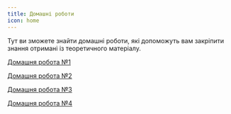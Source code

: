 ```yaml
---
title: Домашні роботи
icon: home
---
```

Тут ви зможете знайти домашні роботи, які допоможуть вам закріпити знання отримані із теоретичного матеріалу.

[Домашня робота №1](hw1.md)

[Домашня робота №2](hw2.md)

[Домашня робота №3](hw3.md)

[Домашня робота №4](hw4.md)